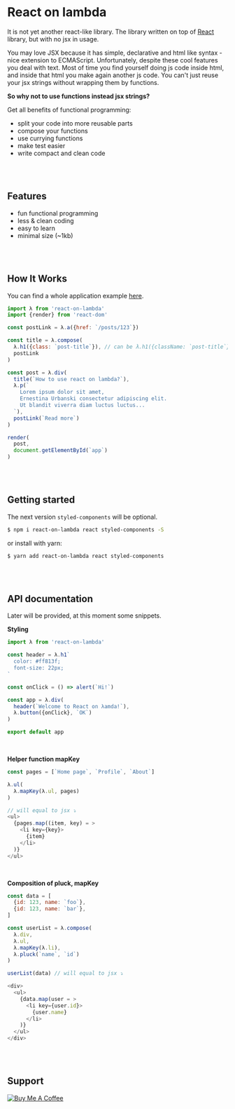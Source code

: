 # React on lambda
It is not yet another react-like library.
The library written on top of [React](https://github.com/facebook/react/) library, but with no jsx in usage.

You may love JSX because it has simple, declarative and html like syntax - nice extension to ECMAScript.
Unfortunately, despite these cool features you deal with text.
Most of time you find yourself doing js code inside html, and inside that html you make again another js code.
You can't just reuse your jsx strings without wrapping them by functions.

**So why not to use functions instead jsx strings?**

Get all benefits of functional programming:
 - split your code into more reusable parts
 - compose your functions
 - use currying functions
 - make test easier
 - write compact and clean code
<br/>
<br/>

## Features
- fun functional programming
- less & clean coding
- easy to learn
- minimal size (~1kb)
<br/>
<br/>

## How It Works
You can find a whole application example [here](https://github.com/sultan99/rol-usage).


```js
import λ from 'react-on-lambda'
import {render} from 'react-dom'

const postLink = λ.a({href: `/posts/123`})

const title = λ.compose(
  λ.h1({class: `post-title`}), // can be λ.h1({className: `post-title`})
  postLink
)

const post = λ.div(
  title(`How to use react on lambda?`),
  λ.p(`
    Lorem ipsum dolor sit amet,
    Ernestina Urbanski consectetur adipiscing elit.
    Ut blandit viverra diam luctus luctus...
  `),
  postLink(`Read more`)
)

render(
  post,
  document.getElementById(`app`)
)
```
<br/>
<br/>

## Getting started
The next version `styled-components` will be optional.

```sh
$ npm i react-on-lambda react styled-components -S
```

or install with yarn:

```sh
$ yarn add react-on-lambda react styled-components
```
<br/>
<br/>

## API documentation
Later will be provided, at this moment some snippets.

**Styling**
```js
import λ from 'react-on-lambda'

const header = λ.h1`
  color: #ff813f;
  font-size: 22px;
`

const onClick = () => alert(`Hi!`)

const app = λ.div(
  header(`Welcome to React on λamda!`),
  λ.button({onClick}, `OK`)
)

export default app
```
<br/>

**Helper function mapKey**
```js
const pages = [`Home page`, `Profile`, `About`]

λ.ul(
  λ.mapKey(λ.ul, pages)
)

// will equal to jsx ⤵
<ul>
  {pages.map((item, key) = >
    <li key={key}>
      {item}
    </li>
  )}
</ul>
```
<br/>

**Composition of pluck, mapKey**
```js
const data = [
  {id: 123, name: `foo`},
  {id: 123, name: `bar`},
]

const userList = λ.compose(
  λ.div,
  λ.ul,
  λ.mapKey(λ.li),
  λ.pluck(`name`, `id`)
)

userList(data) // will equal to jsx ⤵

<div>
  <ul>
    {data.map(user = >
      <li key={user.id}>
        {user.name}
      </li>
    )}
  </ul>
</div>
```
<br/>
<br/>


## Support
<a href="https://www.buymeacoffee.com/KGEzqayNQ" target="_blank">
  <img src="https://www.buymeacoffee.com/assets/img/guidelines/download-assets-sm-2.svg" alt="Buy Me A Coffee"/>
</a>
